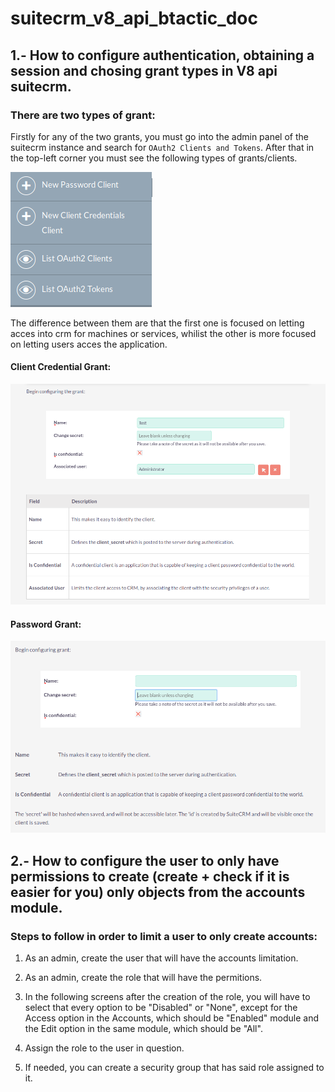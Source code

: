 # suitecrm_v8_api_btactic_doc

## 1.-  How to configure authentication, obtaining a session and chosing grant types in V8 api suitecrm.

<h3>There are two types of grant:</h3>

Firstly for any of the two grants, you must go into the admin panel of the suitecrm instance and search for `OAuth2 Clients and Tokens`. After that in the top-left corner you must see the following types of grants/clients.

![Grant_Types](https://github.com/btactic/suitecrm_v8_api_btactic_doc/blob/master/images/Point_1_1.png)

The difference between them are that the first one is focused on letting acces into crm for machines or services, whilist the other is more focused on letting users acces the application.

<h4>Client Credential Grant:</h4>

![Client_Credential](https://github.com/btactic/suitecrm_v8_api_btactic_doc/blob/master/images/Point_1_2.png)

<h4>Password Grant:</h4>

![Password_Credential](https://github.com/btactic/suitecrm_v8_api_btactic_doc/blob/master/images/Point_1_3.png)

## 2.- How to configure the user to only have permissions to create (create + check if it is easier for you) only objects from the accounts module.

<h3> Steps to follow in order to limit a user to only create accounts: </h3>

1. As an admin, create the user that will have the accounts limitation.

2. As an admin, create the role that will have the permitions.

3. In the following screens after the creation of the role, you will have to select that every option to be "Disabled" or "None", except for the Access option in the Accounts, which should be "Enabled" module and the Edit option in the same module, which should be "All".

4. Assign the role to the user in question.

5. If needed, you can create a security group that has said role assigned to it.
